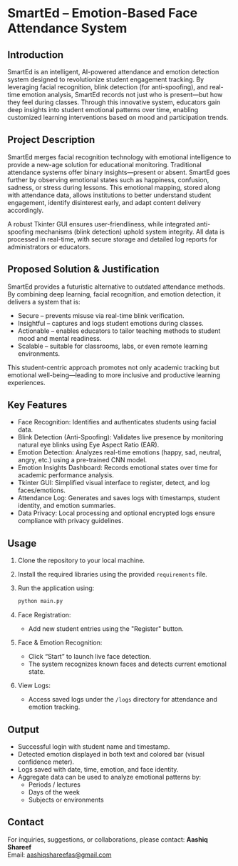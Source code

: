 # SmartEd – Emotion-Based Face Attendance System

## Introduction

SmartEd is an intelligent, AI-powered attendance and emotion detection system designed to revolutionize student engagement tracking. By leveraging facial recognition, blink detection (for anti-spoofing), and real-time emotion analysis, SmartEd records not just who is present—but how they feel during classes. Through this innovative system, educators gain deep insights into student emotional patterns over time, enabling customized learning interventions based on mood and participation trends.

## Project Description

SmartEd merges facial recognition technology with emotional intelligence to provide a new-age solution for educational monitoring. Traditional attendance systems offer binary insights—present or absent. SmartEd goes further by observing emotional states such as happiness, confusion, sadness, or stress during lessons. This emotional mapping, stored along with attendance data, allows institutions to better understand student engagement, identify disinterest early, and adapt content delivery accordingly.

A robust Tkinter GUI ensures user-friendliness, while integrated anti-spoofing mechanisms (blink detection) uphold system integrity. All data is processed in real-time, with secure storage and detailed log reports for administrators or educators.

## Proposed Solution & Justification

SmartEd provides a futuristic alternative to outdated attendance methods. By combining deep learning, facial recognition, and emotion detection, it delivers a system that is:

- Secure – prevents misuse via real-time blink verification.
- Insightful – captures and logs student emotions during classes.
- Actionable – enables educators to tailor teaching methods to student mood and mental readiness.
- Scalable – suitable for classrooms, labs, or even remote learning environments.

This student-centric approach promotes not only academic tracking but emotional well-being—leading to more inclusive and productive learning experiences.

## Key Features

- Face Recognition: Identifies and authenticates students using facial data.
- Blink Detection (Anti-Spoofing): Validates live presence by monitoring natural eye blinks using Eye Aspect Ratio (EAR).
- Emotion Detection: Analyzes real-time emotions (happy, sad, neutral, angry, etc.) using a pre-trained CNN model.
- Emotion Insights Dashboard: Records emotional states over time for academic performance analysis.
- Tkinter GUI: Simplified visual interface to register, detect, and log faces/emotions.
- Attendance Log: Generates and saves logs with timestamps, student identity, and emotion summaries.
- Data Privacy: Local processing and optional encrypted logs ensure compliance with privacy guidelines.

## Usage

1. Clone the repository to your local machine.
2. Install the required libraries using the provided `requirements` file.
3. Run the application using:

   ```bash
   python main.py
   ```

4. Face Registration:
   - Add new student entries using the "Register" button.

5. Face & Emotion Recognition:
   - Click “Start” to launch live face detection.
   - The system recognizes known faces and detects current emotional state.

6. View Logs:
   - Access saved logs under the `/logs` directory for attendance and emotion tracking.

## Output

- Successful login with student name and timestamp.
- Detected emotion displayed in both text and colored bar (visual confidence meter).
- Logs saved with date, time, emotion, and face identity.
- Aggregate data can be used to analyze emotional patterns by:
  - Periods / lectures
  - Days of the week
  - Subjects or environments

## Contact

For inquiries, suggestions, or collaborations, please contact:
**Aashiq Shareef**  
Email: aashiqshareefas@gmail.com 
